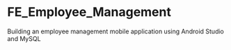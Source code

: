 # FE_Employee_Management
Building an employee management mobile application using Android Studio and MySQL
